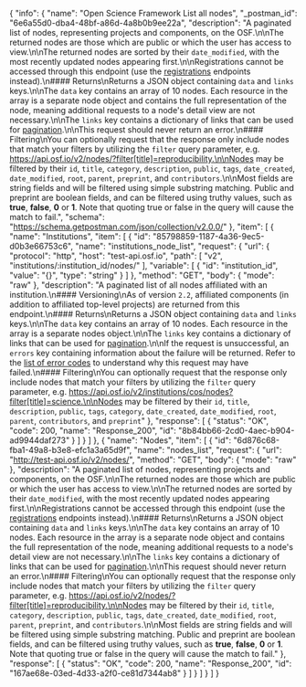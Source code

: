 {
  "info": {
    "name": "Open Science Framework List all nodes",
    "_postman_id": "6e6a55d0-dba4-48bf-a86d-4a8b0b9ee22a",
    "description": "A paginated list of nodes, representing projects and components, on the OSF.\n\nThe returned nodes are those which are public or which the user has access to view.\n\nThe returned nodes are sorted by their `date_modified`, with the most recently updated nodes appearing first.\n\nRegistrations cannot be accessed through this endpoint (use the [registrations](#Registrations_registrations_list) endpoints instead).\n#### Returns\nReturns a JSON object containing `data` and `links` keys.\n\nThe `data` key contains an array of 10 nodes. Each resource in the array is a separate node object and contains the full representation of the node, meaning additional requests to a node's detail view are not necessary.\n\nThe `links` key contains a dictionary of links that can be used for [pagination](#Introduction_pagination).\n\nThis request should never return an error.\n#### Filtering\nYou can optionally request that the response only include nodes that match your filters by utilizing the `filter` query parameter, e.g. https://api.osf.io/v2/nodes/?filter[title]=reproducibility.\n\nNodes may be filtered by their `id`, `title`, `category`, `description`, `public`, `tags`, `date_created`, `date_modified`, `root`, `parent`, `preprint`, and `contributors`.\n\nMost fields are string fields and will be filtered using simple substring matching. Public and preprint are boolean fields, and can be filtered using truthy values, such as **true**, **false**, **0** or **1**. Note that quoting true or false in the query will cause the match to fail.",
    "schema": "https://schema.getpostman.com/json/collection/v2.0.0/"
  },
  "item": [
    {
      "name": "Institutions",
      "item": [
        {
          "id": "85798859-1187-4a36-9ec5-d0b3e66753c6",
          "name": "institutions_node_list",
          "request": {
            "url": {
              "protocol": "http",
              "host": "test-api.osf.io",
              "path": [
                "v2",
                "institutions/:institution_id/nodes/"
              ],
              "variable": [
                {
                  "id": "institution_id",
                  "value": "{}",
                  "type": "string"
                }
              ]
            },
            "method": "GET",
            "body": {
              "mode": "raw"
            },
            "description": "A paginated list of all nodes affiliated with an institution.\n#### Versioning\nAs of version `2.2`, affiliated components (in addition to affiliated top-level projects) are returned from this endpoint.\n#### Returns\nReturns a JSON object containing `data` and `links` keys.\n\nThe `data` key contains an array of 10 nodes. Each resource in the array is a separate nodes object.\n\nThe `links` key contains a dictionary of links that can be used for [pagination](#Introduction_pagination).\n\nIf the request is unsuccessful, an `errors` key containing information about the failure will be returned. Refer to the [list of error codes](#Introduction_error_codes) to understand why this request may have failed.\n#### Filtering\nYou can optionally request that the response only include nodes that match your filters by utilizing the `filter` query parameter, e.g. https://api.osf.io/v2/institutions/cos/nodes?filter[title]=science.\n\nNodes may be filtered by their `id`, `title`, `description`, `public`, `tags`, `category`, `date_created`, `date_modified`, `root`, `parent`, `contributors`, and `preprint`"
          },
          "response": [
            {
              "status": "OK",
              "code": 200,
              "name": "Response_200",
              "id": "8b84bb66-2cd0-4aec-b904-ad9944daf273"
            }
          ]
        }
      ]
    },
    {
      "name": "Nodes",
      "item": [
        {
          "id": "6d876c68-fba1-49a8-b3e8-efc1a3a65d9f",
          "name": "nodes_list",
          "request": {
            "url": "http://test-api.osf.io/v2/nodes/",
            "method": "GET",
            "body": {
              "mode": "raw"
            },
            "description": "A paginated list of nodes, representing projects and components, on the OSF.\n\nThe returned nodes are those which are public or which the user has access to view.\n\nThe returned nodes are sorted by their `date_modified`, with the most recently updated nodes appearing first.\n\nRegistrations cannot be accessed through this endpoint (use the [registrations](#Registrations_registrations_list) endpoints instead).\n#### Returns\nReturns a JSON object containing `data` and `links` keys.\n\nThe `data` key contains an array of 10 nodes. Each resource in the array is a separate node object and contains the full representation of the node, meaning additional requests to a node's detail view are not necessary.\n\nThe `links` key contains a dictionary of links that can be used for [pagination](#Introduction_pagination).\n\nThis request should never return an error.\n#### Filtering\nYou can optionally request that the response only include nodes that match your filters by utilizing the `filter` query parameter, e.g. https://api.osf.io/v2/nodes/?filter[title]=reproducibility.\n\nNodes may be filtered by their `id`, `title`, `category`, `description`, `public`, `tags`, `date_created`, `date_modified`, `root`, `parent`, `preprint`, and `contributors`.\n\nMost fields are string fields and will be filtered using simple substring matching. Public and preprint are boolean fields, and can be filtered using truthy values, such as **true**, **false**, **0** or **1**. Note that quoting true or false in the query will cause the match to fail."
          },
          "response": [
            {
              "status": "OK",
              "code": 200,
              "name": "Response_200",
              "id": "167ae68e-03ed-4d33-a2f0-ce81d7344ab8"
            }
          ]
        }
      ]
    }
  ]
}